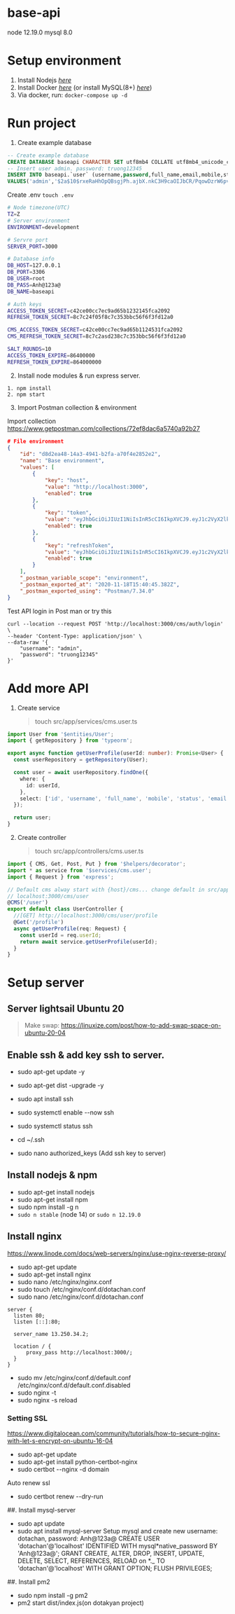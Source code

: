 # base-api

node 12.19.0
mysql 8.0

# Setup environment

1. Install Nodejs _[here](https://nodejs.org/en/download/)_
2. Install Docker _[here](https://docs.docker.com/get-docker/)_ (or install MySQL(8+) _[here](https://www.mysql.com/downloads/)_)
3. Via docker, run: `docker-compose up -d`

# Run project

1. Create example database

```sql
-- Create example database
CREATE DATABASE baseapi CHARACTER SET utf8mb4 COLLATE utf8mb4_unicode_ci;
-- Insert user admin. password: truong12345
INSERT INTO baseapi.`user` (username,password,full_name,email,mobile,status,role_id)
VALUES('admin','$2a$10$rxeRaHhOpQBsgjPh.ajbX.nkC3H9caOIJbCR/PqowDzrW6pveOeyC','Nguyễn Duy Trường','truongezgg@gmail.com','0335309793',1,1);
```

Create .env
`touch .env`

```bash
# Node timezone(UTC)
TZ=Z
# Server environment
ENVIRONMENT=development

# Servre port
SERVER_PORT=3000

# Database info
DB_HOST=127.0.0.1
DB_PORT=3306
DB_USER=root
DB_PASS=Anh@123a@
DB_NAME=baseapi

# Auth keys
ACCESS_TOKEN_SECRET=c42ce00cc7ec9ad65b1232145fca2092
REFRESH_TOKEN_SECRET=8c7c24f05f8c7c353bbc56f6f3fd12a0

CMS_ACCESS_TOKEN_SECRET=c42ce00cc7ec9ad65b1124531fca2092
CMS_REFRESH_TOKEN_SECRET=8c7c2asd238c7c353bbc56f6f3fd12a0

SALT_ROUNDS=10
ACCESS_TOKEN_EXPIRE=86400000
REFRESH_TOKEN_EXPIRE=864000000
```

2. Install node modules & run express server.

```
1. npm install
2. npm start
```

3. Import Postman collection & environment

Import collection https://www.getpostman.com/collections/72ef8dac6a5740a92b27

```json
# File environment
{
	"id": "d8d2ea48-14a3-4941-b2fa-a70f4e2852e2",
	"name": "Base environment",
	"values": [
		{
			"key": "host",
			"value": "http://localhost:3000",
			"enabled": true
		},
		{
			"key": "token",
			"value": "eyJhbGciOiJIUzI1NiIsInR5cCI6IkpXVCJ9.eyJ1c2VyX2lkIjoyLCJwZXJtaXNzaW9ucyI6WzEsMiwzLDQsNSw2LDcsOCw5LDEwLDExLDEyLDEzLDE0XSwiaWF0IjoxNTg3NTE3NzQ5LCJleHAiOjE1ODc1MTg5NDl9.T3DRcKAv-DsUQvczJ6y9SxwqyjMS8rWLmqC_LlsNdJo",
			"enabled": true
		},
		{
			"key": "refreshToken",
			"value": "eyJhbGciOiJIUzI1NiIsInR5cCI6IkpXVCJ9.eyJ1c2VyX2lkIjoyLCJwZXJtaXNzaW9ucyI6WzEsMiwzLDQsNSw2LDcsOCw5LDEwLDExLDEyLDEzLDE0XSwiaWF0IjoxNTg3NTE3NzQ5LCJleHAiOjc4OTQ3MTc3NDl9.bIHv_pipDTkjCODUNw8JEfM_m8EwJ0G2Wqe2eCgPdnQ",
			"enabled": true
		}
	],
	"_postman_variable_scope": "environment",
	"_postman_exported_at": "2020-11-18T15:40:45.382Z",
	"_postman_exported_using": "Postman/7.34.0"
}
```

Test API login in Post man or try this

```
curl --location --request POST 'http://localhost:3000/cms/auth/login' \
--header 'Content-Type: application/json' \
--data-raw '{
    "username": "admin",
    "password": "truong12345"
}'
```

# Add more API

1. Create service
   > touch src/app/services/cms.user.ts

```typescript
import User from '$entities/User';
import { getRepository } from 'typeorm';

export async function getUserProfile(userId: number): Promise<User> {
  const userRepository = getRepository(User);

  const user = await userRepository.findOne({
    where: {
      id: userId,
    },
    select: ['id', 'username', 'full_name', 'mobile', 'status', 'email', 'role_id'],
  });

  return user;
}
```

2. Create controller
   > touch src/app/controllers/cms.user.ts

```typescript
import { CMS, Get, Post, Put } from '$helpers/decorator';
import * as service from '$services/cms.user';
import { Request } from 'express';

// Default cms alway start with {host}/cms... change default in src/app/helpers/decorator.ts
// localhost:3000/cms/user
@CMS('/user')
export default class UserController {
  //[GET] http://localhost:3000/cms/user/profile
  @Get('/profile')
  async getUserProfile(req: Request) {
    const userId = req.userId;
    return await service.getUserProfile(userId);
  }
}
```

# Setup server

## Server lightsail Ubuntu 20

> Make swap: https://linuxize.com/post/how-to-add-swap-space-on-ubuntu-20-04

## Enable ssh & add key ssh to server.

- sudo apt-get update -y
- sudo apt-get dist -upgrade -y

- sudo apt install ssh
- sudo systemctl enable --now ssh
- sudo systemctl status ssh

- cd ~/.ssh
- sudo nano authorized_keys (Add ssh key to server)

## Install nodejs & npm

- sudo apt-get install nodejs
- sudo apt-get install npm
- sudo npm install -g n
- `sudo n stable` (node 14) or `sudo n 12.19.0`

## Install nginx

https://www.linode.com/docs/web-servers/nginx/use-nginx-reverse-proxy/

- sudo apt-get update
- sudo apt-get install nginx
- sudo nano /etc/nginx/nginx.conf
- sudo touch /etc/nginx/conf.d/dotachan.conf
- sudo nano /etc/nginx/conf.d/dotachan.conf

```
server {
  listen 80;
  listen [::]:80;

  server_name 13.250.34.2;

  location / {
      proxy_pass http://localhost:3000/;
  }
}
```

- sudo mv /etc/nginx/conf.d/default.conf /etc/nginx/conf.d/default.conf.disabled
- sudo nginx -t
- sudo nginx -s reload

### Setting SSL

https://www.digitalocean.com/community/tutorials/how-to-secure-nginx-with-let-s-encrypt-on-ubuntu-16-04

- sudo apt-get update
- sudo apt-get install python-certbot-nginx
- sudo certbot --nginx -d domain

Auto renew ssl

- sudo certbot renew --dry-run

##. Install mysql-server

- sudo apt update
- sudo apt install mysql-server
  Setup mysql and create new username: dotachan, password: Anh@123a@
  CREATE USER 'dotachan'@'localhost' IDENTIFIED WITH mysql*native_password BY 'Anh@123a@';
  GRANT CREATE, ALTER, DROP, INSERT, UPDATE, DELETE, SELECT, REFERENCES, RELOAD on *.\_ TO 'dotachan'@'localhost' WITH GRANT OPTION;
  FLUSH PRIVILEGES;

##. Install pm2

- sudo npm install -g pm2
- pm2 start dist/index.js(on dotakyan project)
